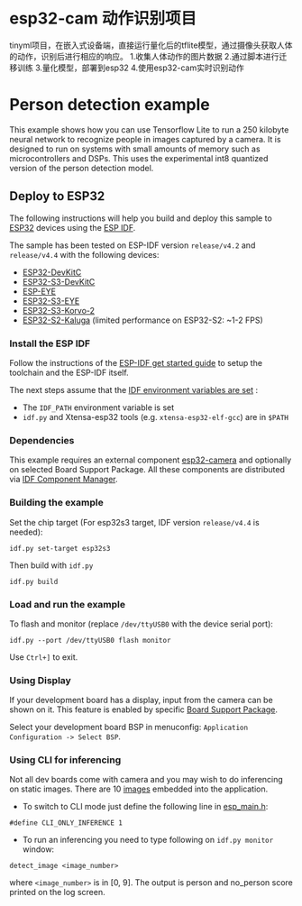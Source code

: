 
# esp32-cam 动作识别项目

tinyml项目，在嵌入式设备端，直接运行量化后的tflite模型，通过摄像头获取人体的动作，识别后进行相应的响应。
1.收集人体动作的图片数据
2.通过脚本进行迁移训练
3.量化模型，部署到esp32
4.使用esp32-cam实时识别动作


# Person detection example

This example shows how you can use Tensorflow Lite to run a 250 kilobyte neural
network to recognize people in images captured by a camera.  It is designed to
run on systems with small amounts of memory such as microcontrollers and DSPs.
This uses the experimental int8 quantized version of the person detection model.

## Deploy to ESP32

The following instructions will help you build and deploy this sample
to [ESP32](https://www.espressif.com/en/products/hardware/esp32/overview)
devices using the [ESP IDF](https://github.com/espressif/esp-idf).

The sample has been tested on ESP-IDF version `release/v4.2` and `release/v4.4` with the following devices:
- [ESP32-DevKitC](http://esp-idf.readthedocs.io/en/latest/get-started/get-started-devkitc.html)
- [ESP32-S3-DevKitC](https://docs.espressif.com/projects/esp-idf/en/latest/esp32s3/hw-reference/esp32s3/user-guide-devkitc-1.html)
- [ESP-EYE](https://github.com/espressif/esp-who/blob/master/docs/en/get-started/ESP-EYE_Getting_Started_Guide.md)
- [ESP32-S3-EYE](https://github.com/espressif/esp-bsp/tree/master/bsp/esp32_s3_eye)
- [ESP32-S3-Korvo-2](https://github.com/espressif/esp-bsp/tree/master/bsp/esp32_s3_korvo_2)
- [ESP32-S2-Kaluga](https://github.com/espressif/esp-bsp/tree/master/bsp/esp32_s2_kaluga_kit) (limited performance on ESP32-S2: ~1-2 FPS)

### Install the ESP IDF

Follow the instructions of the
[ESP-IDF get started guide](https://docs.espressif.com/projects/esp-idf/en/latest/get-started/index.html)
to setup the toolchain and the ESP-IDF itself.

The next steps assume that the
[IDF environment variables are set](https://docs.espressif.com/projects/esp-idf/en/latest/get-started/index.html#step-4-set-up-the-environment-variables) :

 * The `IDF_PATH` environment variable is set
 * `idf.py` and Xtensa-esp32 tools (e.g. `xtensa-esp32-elf-gcc`) are in `$PATH`

### Dependencies

This example requires an external component [esp32-camera](https://components.espressif.com/components/espressif/esp32-camera) and optionally on selected Board Support Package. All these components are distributed via [IDF Component Manager](https://docs.espressif.com/projects/esp-idf/en/latest/esp32/api-guides/tools/idf-component-manager.html).

### Building the example

Set the chip target (For esp32s3 target, IDF version `release/v4.4` is needed):

```
idf.py set-target esp32s3
```

Then build with `idf.py`
```
idf.py build
```

### Load and run the example

To flash and monitor (replace `/dev/ttyUSB0` with the device serial port):
```
idf.py --port /dev/ttyUSB0 flash monitor
```

Use `Ctrl+]` to exit.

### Using Display

If your development board has a display, input from the camera can be shown on it.
This feature is enabled by specific [Board Support Package](https://github.com/espressif/esp-bsp).

Select your development board BSP in menuconfig: `Application Configuration -> Select BSP`.

### Using CLI for inferencing

Not all dev boards come with camera and you may wish to do inferencing on static images.
There are 10 [images](static_images/sample_images/README.md) embedded into the application.

  * To switch to CLI mode just define the following line in [esp_main.h](main/esp_main.h):

  ```
  #define CLI_ONLY_INFERENCE 1
  ```

  * To run an inferencing you need to type following on `idf.py monitor` window:

```
detect_image <image_number>
```
where `<image_number>` is in [0, 9]. 
The output is person and no_person score printed on the log screen.
